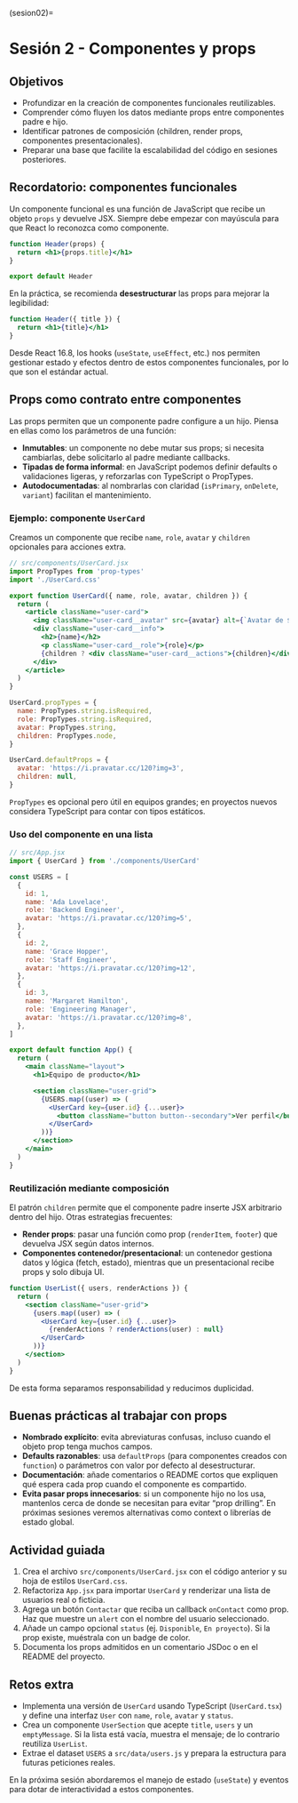 (sesion02)=
# Sesión 2 - Componentes y props

## Objetivos
- Profundizar en la creación de componentes funcionales reutilizables.
- Comprender cómo fluyen los datos mediante props entre componentes padre e hijo.
- Identificar patrones de composición (children, render props, componentes presentacionales).
- Preparar una base que facilite la escalabilidad del código en sesiones posteriores.

## Recordatorio: componentes funcionales
Un componente funcional es una función de JavaScript que recibe un objeto `props` y devuelve JSX. Siempre debe empezar con mayúscula para que React lo reconozca como componente.

```jsx
function Header(props) {
  return <h1>{props.title}</h1>
}

export default Header
```

En la práctica, se recomienda **desestructurar** las props para mejorar la legibilidad:

```jsx
function Header({ title }) {
  return <h1>{title}</h1>
}
```

Desde React 16.8, los hooks (`useState`, `useEffect`, etc.) nos permiten gestionar estado y efectos dentro de estos componentes funcionales, por lo que son el estándar actual.

## Props como contrato entre componentes
Las props permiten que un componente padre configure a un hijo. Piensa en ellas como los parámetros de una función:

- **Inmutables**: un componente no debe mutar sus props; si necesita cambiarlas, debe solicitarlo al padre mediante callbacks.
- **Tipadas de forma informal**: en JavaScript podemos definir defaults o validaciones ligeras, y reforzarlas con TypeScript o PropTypes.
- **Autodocumentadas**: al nombrarlas con claridad (`isPrimary`, `onDelete`, `variant`) facilitan el mantenimiento.

### Ejemplo: componente `UserCard`
Creamos un componente que recibe `name`, `role`, `avatar` y `children` opcionales para acciones extra.

```jsx
// src/components/UserCard.jsx
import PropTypes from 'prop-types'
import './UserCard.css'

export function UserCard({ name, role, avatar, children }) {
  return (
    <article className="user-card">
      <img className="user-card__avatar" src={avatar} alt={`Avatar de ${name}`} />
      <div className="user-card__info">
        <h2>{name}</h2>
        <p className="user-card__role">{role}</p>
        {children ? <div className="user-card__actions">{children}</div> : null}
      </div>
    </article>
  )
}

UserCard.propTypes = {
  name: PropTypes.string.isRequired,
  role: PropTypes.string.isRequired,
  avatar: PropTypes.string,
  children: PropTypes.node,
}

UserCard.defaultProps = {
  avatar: 'https://i.pravatar.cc/120?img=3',
  children: null,
}
```

`PropTypes` es opcional pero útil en equipos grandes; en proyectos nuevos considera TypeScript para contar con tipos estáticos.

### Uso del componente en una lista

```jsx
// src/App.jsx
import { UserCard } from './components/UserCard'

const USERS = [
  {
    id: 1,
    name: 'Ada Lovelace',
    role: 'Backend Engineer',
    avatar: 'https://i.pravatar.cc/120?img=5',
  },
  {
    id: 2,
    name: 'Grace Hopper',
    role: 'Staff Engineer',
    avatar: 'https://i.pravatar.cc/120?img=12',
  },
  {
    id: 3,
    name: 'Margaret Hamilton',
    role: 'Engineering Manager',
    avatar: 'https://i.pravatar.cc/120?img=8',
  },
]

export default function App() {
  return (
    <main className="layout">
      <h1>Equipo de producto</h1>

      <section className="user-grid">
        {USERS.map((user) => (
          <UserCard key={user.id} {...user}>
            <button className="button button--secondary">Ver perfil</button>
          </UserCard>
        ))}
      </section>
    </main>
  )
}
```

### Reutilización mediante composición
El patrón `children` permite que el componente padre inserte JSX arbitrario dentro del hijo. Otras estrategias frecuentes:

- **Render props**: pasar una función como prop (`renderItem`, `footer`) que devuelva JSX según datos internos.
- **Componentes contenedor/presentacional**: un contenedor gestiona datos y lógica (fetch, estado), mientras que un presentacional recibe props y solo dibuja UI.

```jsx
function UserList({ users, renderActions }) {
  return (
    <section className="user-grid">
      {users.map((user) => (
        <UserCard key={user.id} {...user}>
          {renderActions ? renderActions(user) : null}
        </UserCard>
      ))}
    </section>
  )
}
```

De esta forma separamos responsabilidad y reducimos duplicidad.

## Buenas prácticas al trabajar con props
- **Nombrado explícito**: evita abreviaturas confusas, incluso cuando el objeto prop tenga muchos campos.
- **Defaults razonables**: usa `defaultProps` (para componentes creados con `function`) o parámetros con valor por defecto al desestructurar.
- **Documentación**: añade comentarios o README cortos que expliquen qué espera cada prop cuando el componente es compartido.
- **Evita pasar props innecesarios**: si un componente hijo no los usa, mantenlos cerca de donde se necesitan para evitar “prop drilling”. En próximas sesiones veremos alternativas como context o librerías de estado global.

## Actividad guiada
1. Crea el archivo `src/components/UserCard.jsx` con el código anterior y su hoja de estilos `UserCard.css`.
2. Refactoriza `App.jsx` para importar `UserCard` y renderizar una lista de usuarios real o ficticia.
3. Agrega un botón `Contactar` que reciba un callback `onContact` como prop. Haz que muestre un `alert` con el nombre del usuario seleccionado.
4. Añade un campo opcional `status` (ej. `Disponible`, `En proyecto`). Si la prop existe, muéstrala con un badge de color.
5. Documenta los props admitidos en un comentario JSDoc o en el README del proyecto.

## Retos extra
- Implementa una versión de `UserCard` usando TypeScript (`UserCard.tsx`) y define una interfaz `User` con `name`, `role`, `avatar` y `status`.
- Crea un componente `UserSection` que acepte `title`, `users` y un `emptyMessage`. Si la lista está vacía, muestra el mensaje; de lo contrario reutiliza `UserList`.
- Extrae el dataset `USERS` a `src/data/users.js` y prepara la estructura para futuras peticiones reales.

En la próxima sesión abordaremos el manejo de estado (`useState`) y eventos para dotar de interactividad a estos componentes.
